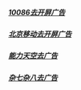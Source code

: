##### [10086去开屏广告](https://github.com/evilbutcher/QuantumultX/blob/master/remove_ad/10086.js)
##### [北京移动去开屏广告](https://github.com/evilbutcher/QuantumultX/blob/master/remove_ad/bjyd.js)
##### [能力天空去广告](https://github.com/evilbutcher/QuantumultX/blob/master/remove_ad/nltk.js)
##### [杂七杂八去广告](https://github.com/evilbutcher/QuantumultX/blob/master/remove_ad/rewrite.txt)